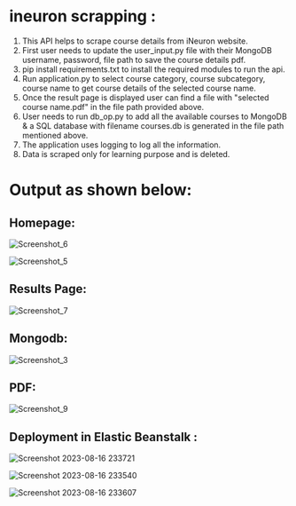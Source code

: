 # ineuron scrapping :

1. This API helps to scrape course details from iNeuron website.
2. First user needs to update the user_input.py file with their MongoDB username, password, file path to save the course details pdf.
3. pip install requirements.txt to install the required modules to run the api.
4. Run application.py to select course category, course subcategory, course name to get course details of the selected course name.
5. Once the result page is displayed user can find a file with "selected course name.pdf" in the file path provided above.
6. User needs to run db_op.py to add all the available courses to MongoDB & a SQL database with filename courses.db is generated in the file path mentioned above.
7. The application uses logging to log all the information.
8. Data is scraped only for learning purpose and is deleted.
  
  
  
  # Output as shown below:
  
  
  ## Homepage:
  
  ![Screenshot_6](https://github.com/binay94/ineuron_scrap/assets/116953493/708edec8-f3ed-4d88-ae9b-7f4c9278ba17)

  
![Screenshot_5](https://github.com/binay94/ineuron_scrap/assets/116953493/10ff3a3e-5b3b-4313-95de-b0c4a349ce5b)
    
  ## Results Page:
  
![Screenshot_7](https://github.com/binay94/ineuron_scrap/assets/116953493/fd2d1248-3ec1-4f24-8ad6-fb64b2d85eab)
  
  ## Mongodb:
  
![Screenshot_3](https://github.com/binay94/ineuron_scrap/assets/116953493/a271e073-cca6-48c9-913c-b0e59ec5a470)

  
  ## PDF: 
 
  ![Screenshot_9](https://github.com/binay94/ineuron_scrap/assets/116953493/0707612a-dc1d-4c1f-a695-dab76b0b536c)
  
  ## Deployment in Elastic Beanstalk :

 ![Screenshot 2023-08-16 233721](https://github.com/binay94/ineuron_scrap/assets/116953493/27c06e3b-a2fc-4a46-b3f5-65e9587f2fdb)
  
 ![Screenshot 2023-08-16 233540](https://github.com/binay94/ineuron_scrap/assets/116953493/3787facc-1868-46b3-b863-f86f420ffc92)
 
![Screenshot 2023-08-16 233607](https://github.com/binay94/ineuron_scrap/assets/116953493/d96f91a6-37c0-4232-b5da-0aa753c325a6)
